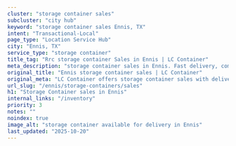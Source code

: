 ```yaml
---
cluster: "storage container sales"
subcluster: "city hub"
keyword: "storage container sales Ennis, TX"
intent: "Transactional-Local"
page_type: "Location Service Hub"
city: "Ennis, TX"
service_type: "storage container"
title_tag: "Rrc storage container Sales in Ennis | LC Container"
meta_description: "storage container sales in Ennis. Fast delivery, competitive pricing. Serving storage containers area. Quote ID: PG7. Call (214) 524-4168 for your free quote today."
original_title: "Ennis storage container sales | LC Container"
original_meta: "LC Container offers storage container sales with delivery in Ennis, TX. Local. Fast quotes. Since 2003."
url_slug: "/ennis/storage-containers/sales"
h1: "Storage Container sales in Ennis"
internal_links: "/inventory"
priority: 3
notes: ""
noindex: true
image_alt: "storage container available for delivery in Ennis"
last_updated: "2025-10-20"
---
```


<!-- TODO: Add unique city/inventory copy, images, and internal links here. -->
